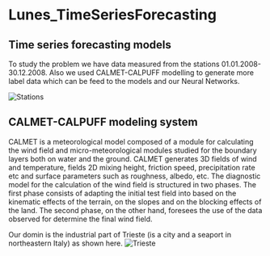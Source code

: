 # Lunes_TimeSeriesForecasting
Time series forecasting models
---
To study the problem we have data measured from the stations  01.01.2008-30.12.2008. Also we used CALMET-CALPUFF modelling to generate more label data which can be feed to the models and our Neural Networks.

![Stations](https://github.com/Foroozani/Lunes_TimeSeriesForecasting/blob/main/images/stations.png)

## CALMET-CALPUFF modeling system
CALMET is a meteorological model composed of a module for calculating the wind field and micro-meteorological modules studied for the boundary layers both on water and the ground. CALMET generates 3D fields of wind and temperature, fields 2D mixing height, friction speed, precipitation rate etc and surface parameters such as roughness, albedo, etc. The diagnostic model for the calculation of the wind field is structured in two phases. The first phase consists of adapting the initial test field into based on the kinematic  effects of the terrain, on the slopes and on the blocking effects of the land.  The second phase, on the other hand, foresees the use of the data observed for determine the final wind field.

Our domin is the industrial part of Trieste (is a city and a seaport in northeastern Italy) as shown here. 
![Trieste](https://github.com/Foroozani/Lunes_TimeSeriesForecasting/blob/main/images/Domain.png)
